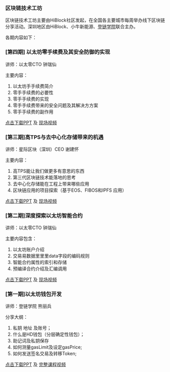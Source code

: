### 区块链技术工坊

区块链技术工坊主要由HiBlock社区发起，在全国各主要城市每周举办线下区块链分享活动。深圳地区由HiBlock、小牛新能源、[登链学院](https://m.qlchat.com/wechat/page/live/2000001359172588)联合主办。


各期内容如下：

### [第四期] 以太坊零手续费及其安全防御的实现
讲师：以太零CTO 钟瑞仙

主要内容：

1. 以太坊⼿手续费简介
2. 零⼿手续费的必要性
3. 零⼿手续费的实现
4. 零⼿手续费带来的安全问题及其解决⽅方案
5. 零⼿手续费的副作⽤

[点击下载PPT](https://wiki.learnblockchain.cn/pdf/meetup_4.pdf) 及 [现场视频](https://m.qlchat.com/wechat/page/channel-intro?channelId=2000002858537956)

### [第三期]高TPS与去中心化存储带来的机遇
讲师：星际区块（深圳）CEO 谢建怀

主要内容：
1. 高TPS能让我们做更多有意思的东西
2. 第三代区块链技术能落地的思考
3. 去中心化存储能在工程上带来哪些应用
4. 区块链应用的项目探索（基于EOS、FIBOS和IPFS 应用）

[点击下载PPT](https://wiki.learnblockchain.cn/pdf/meeting_3.pdf) 及 [现场视频](https://m.qlchat.com/live/channel/channelPage/2000002746846802.htm)

### [第二期]深度探索以太坊智能合约

讲师：以太零CTO 钟瑞仙

主要内容包含：
1. 以太坊账户介绍
2. 交易易数据⾥里里data字段的编码规则
3. 智能合约属性的索引和存储
4. 预编译合约介绍及汇编调⽤

[点击下载PPT](https://wiki.learnblockchain.cn/pdf/deep_smartcontract.pdf) 及 [现场视频](https://m.qlchat.com/wechat/page/channel-intro?channelId=2000002631831830&sourceNo=link)


### [第一期]以太坊钱包开发

讲师：登链学院 熊丽兵

分享大纲：
1.  私钥 地址 及账号；
2. 什么是HD钱包（分层确定性钱包）；
3. 助记词及私钥保存
4. 如何测量gasLimit及设定gasPrice;
5. 如何发送签名交易及转移Token;

[点击下载PPT](https://wiki.learnblockchain.cn/pdf/eth_wallet.pdf) 及 [完整课程视频](https://m.qlchat.com/wechat/page/channel-intro?channelId=2000002356009198)
